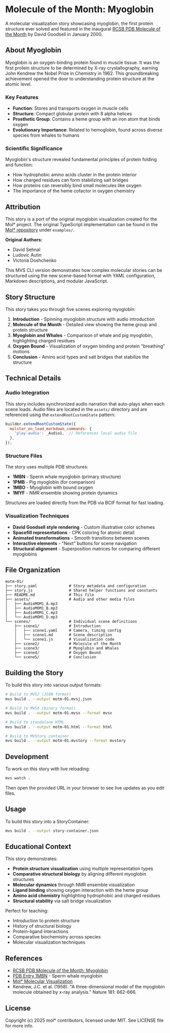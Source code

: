 # Molecule of the Month: Myoglobin

A molecular visualization story showcasing myoglobin, the first protein structure ever solved and featured in the inaugural [RCSB PDB Molecule of the Month](https://pdb101.rcsb.org/motm/1) by David Goodsell in January 2000.

## About Myoglobin

Myoglobin is an oxygen-binding protein found in muscle tissue. It was the first protein structure to be determined by X-ray crystallography, earning John Kendrew the Nobel Prize in Chemistry in 1962. This groundbreaking achievement opened the door to understanding protein structure at the atomic level.

### Key Features

- **Function**: Stores and transports oxygen in muscle cells
- **Structure**: Compact globular protein with 8 alpha helices
- **Prosthetic Group**: Contains a heme group with an iron atom that binds oxygen
- **Evolutionary Importance**: Related to hemoglobin, found across diverse species from whales to humans

### Scientific Significance

Myoglobin's structure revealed fundamental principles of protein folding and function:
- How hydrophobic amino acids cluster in the protein interior
- How charged residues can form stabilizing salt bridges
- How proteins can reversibly bind small molecules like oxygen
- The importance of the heme cofactor in oxygen chemistry

## Attribution

This story is a port of the original myoglobin visualization created for the Mol* project. The original TypeScript implementation can be found in the [Mol* repository](https://github.com/molstar/molstar) under `examples/`.

**Original Authors:**
- David Sehnal
- Ludovic Autin  
- Victoria Doshchenko

This MVS CLI version demonstrates how complex molecular stories can be structured using the new scene-based format with YAML configuration, Markdown descriptions, and modular JavaScript.

## Story Structure

This story takes you through five scenes exploring myoglobin:

1. **Introduction** - Spinning myoglobin structure with audio introduction
2. **Molecule of the Month** - Detailed view showing the heme group and protein structure
3. **Myoglobin and Whales** - Comparison of whale and pig myoglobin, highlighting charged residues
4. **Oxygen Bound** - Visualization of oxygen binding and protein "breathing" motions
5. **Conclusion** - Amino acid types and salt bridges that stabilize the structure

## Technical Details

### Audio Integration

This story includes synchronized audio narration that auto-plays when each scene loads. Audio files are located in the `assets/` directory and are referenced using the `extendRootCustomState` pattern:

```javascript
builder.extendRootCustomState({
  molstar_on_load_markdown_commands: {
    'play-audio': _Audio1,  // References local audio file
  },
});
```

### Structure Files

The story uses multiple PDB structures:
- **1MBN** - Sperm whale myoglobin (primary structure)
- **1PMB** - Pig myoglobin (for comparison)
- **1MBO** - Myoglobin with bound oxygen
- **1MYF** - NMR ensemble showing protein dynamics

Structures are loaded directly from the PDB via BCIF format for fast loading.

### Visualization Techniques

- **David Goodsell style rendering** - Custom illustrative color schemes
- **Spacefill representations** - CPK coloring for atomic detail
- **Animated transformations** - Smooth transitions between scenes
- **Interactive elements** - "Next" buttons for scene navigation
- **Structural alignment** - Superposition matrices for comparing different myoglobins

## File Organization

```
motm-01/
├── story.yaml              # Story metadata and configuration
├── story.js                # Shared helper functions and constants
├── README.md               # This file
├── assets/                 # Audio and other media files
│   ├── AudioMOM1_A.mp3
│   ├── AudioMOM1_B.mp3
│   ├── AudioMOM1_C.mp3
│   └── AudioMOM1_D.mp3
└── scenes/                 # Individual scene definitions
    ├── scene1/             # Introduction
    │   ├── scene1.yaml     # Camera, timing config
    │   ├── scene1.md       # Scene description
    │   └── scene1.js       # Visualization code
    ├── scene2/             # Molecule of the Month
    ├── scene3/             # Myoglobin and Whales
    ├── scene4/             # Oxygen Bound
    └── scene5/             # Conclusion
```

## Building the Story

To build this story into various output formats:

```bash
# Build to MVSJ (JSON format)
mvs build . --output motm-01.mvsj.json

# Build to MVSX (binary format)
mvs build . --output motm-01.mvsx --format mvsx

# Build to standalone HTML
mvs build . --output motm-01.html --format html

# Build to MVStory container
mvs build . --output motm-01.mvstory --format mvstory
```

## Development

To work on this story with live reloading:

```bash
mvs watch .
```

Then open the provided URL in your browser to see live updates as you edit files.

## Usage

To build this story into a StoryContainer:

```bash
mvs build . --output story-container.json
```

## Educational Context

This story demonstrates:
- **Protein structure visualization** using multiple representation types
- **Comparative structural biology** by aligning different myoglobin structures
- **Molecular dynamics** through NMR ensemble visualization
- **Ligand binding** showing oxygen interaction with the heme group
- **Amino acid chemistry** highlighting hydrophobic and charged residues
- **Structural stability** via salt bridge visualization

Perfect for teaching:
- Introduction to protein structure
- History of structural biology
- Protein-ligand interactions
- Comparative biochemistry across species
- Molecular visualization techniques

## References

- [RCSB PDB Molecule of the Month: Myoglobin](https://pdb101.rcsb.org/motm/1)
- [PDB Entry 1MBN](https://www.rcsb.org/structure/1MBN) - Sperm whale myoglobin
- [Mol* Molecular Visualization](https://molstar.org/)
- Kendrew, J.C. et al. (1958). "A three-dimensional model of the myoglobin molecule obtained by x-ray analysis." Nature 181: 662-666.

## License

Copyright (c) 2025 mol* contributors, licensed under MIT. See LICENSE file for more info.